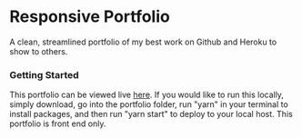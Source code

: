 # Responsive Portfolio
A clean, streamlined portfolio of my best work on Github and Heroku to show to others.

### Getting Started
This portfolio can be viewed live [here](https://mcg-portfolio.herokuapp.com/). If you would like to run this locally, simply download, go into the portfolio folder, run "yarn" in your terminal to install packages, and then run "yarn start" to deploy to your local host. This portfolio is front end only.
